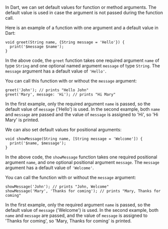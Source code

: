 In Dart, we can set default values for function or method arguments. The default value is used in case the argument is not passed during the function call. 

Here is an example of a function with one argument and a default value in Dart:

```
void greet(String name, {String message = 'Hello'}) {
  print('$message $name');
}
```

In the above code, the `greet` function takes one required argument `name` of type `String` and one optional named argument `message` of type `String`. The `message` argument has a default value of `'Hello'`.

You can call this function with or without the `message` argument:

```
greet('John'); // prints "Hello John"
greet('Mary', message: 'Hi'); // prints "Hi Mary"
```

In the first example, only the required argument `name` is passed, so the default value of `message` ('Hello') is used. In the second example, both `name` and `message` are passed and the value of `message` is assigned to 'Hi', so 'Hi Mary' is printed.

We can also set default values for positional arguments:

```
void showMessage(String name, [String message = 'Welcome']) {
  print('$name, $message');
}
```

In the above code, the `showMessage` function takes one required positional argument `name`, and one optional positional argument `message`. The `message` argument has a default value of `'Welcome'`.

You can call the function with or without the `message` argument:

```
showMessage('John'); // prints "John, Welcome"
showMessage('Mary', 'Thanks for coming'); // prints "Mary, Thanks for coming"
```

In the first example, only the required argument `name` is passed, so the default value of `message` ('Welcome') is used. In the second example, both `name` and `message` are passed, and the value of `message` is assigned to 'Thanks for coming', so 'Mary, Thanks for coming' is printed.